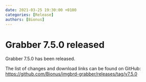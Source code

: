 ```yaml
---
date: 2021-03-25 19:30:00 +0100
categories: [Release]
authors: [Bionus]
---
```



# Grabber 7.5.0 released

Grabber 7.5.0 has been released.

The list of changes and download links can be found on GitHub:  
<https://github.com/Bionus/imgbrd-grabber/releases/tag/v7.5.0>